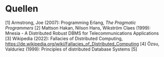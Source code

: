 # Quellen
[1] Armstrong, Joe (2007): Programming Erlang, *The Pragmatic Programmers*
[2] Mattson Hakan, Nilson Hans, Wikström Claes (1999): Mnesia - A Distributed Robust DBMS for Telecommunications Applications
[3] Wikipedia (2022): Fallacies of Distributed Computing, https://de.wikipedia.org/wiki/Fallacies_of_Distributed_Computing
[4] Özsu, Valduriez (1999): Principles of distributed Database Systems
[5]
